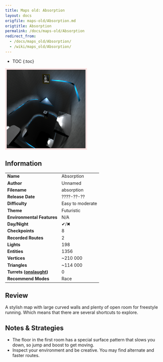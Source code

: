 ```yaml
---
title: Maps old: Absorption
layout: docs
origfile: maps-old/Absorption.md
origtitle: Absorption
permalink: /docs/maps-old/Absorption
redirect_from:
  - /docs/maps_old/Absorption/
  - /wiki/maps_old/Absorption/
---
```

* TOC
{:toc}
<img style='border:5px solid #ffe0e0e0' src="../images/maps-old/absorption.png" width="256px" />

## Information

|                                                           |                                                                |
|-----------------------------------------------------------|----------------------------------------------------------------|
| **Name**                                                  | Absorption                                                     |
| **Author**                                                | Unnamed                                                        |
| **Filename**                                              | absorption                                                     |
| **Release Date**                                          | ????-??-??                                                     |
| **Difficulty**                                            | Easy to moderate                                               |
| **Theme**                                                 | Futuristic                                                     |
| **Environmental Features**                                | N/A                                                            |
| **Day/Night**                                             | ✔/✖                                                           |
| **Checkpoints**                                           | 8                                                              |
| **Recorded Routes**                                       | 2                                                              |
| **Lights**                                                | 198                                                            |
| **Entities**                                              | 1356                                                           |
| **Vertices**                                              | ~210 000                                                       |
| **Triangles**                                             | ~114 000                                                       |
| **Turrets ([onslaught](../Modes-and-Mutators#Mutators))** | 0                                                              |
| **Recommend Modes**                                       | Race                                                           |

## Review

A stylish map with large curved walls and plenty of open room for freestyle running. Which means that there are several shortcuts to explore.

## Notes & Strategies

- The floor in the first room has a special surface pattern that slows you down, so jump and boost to get moving.
- Inspect your environment and be creative. You may find alternate and faster routes.
